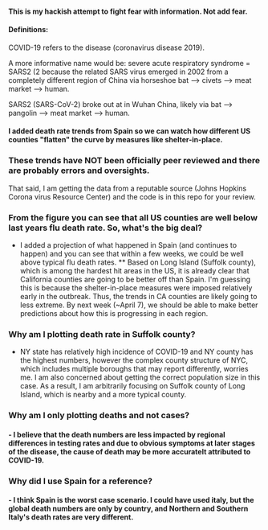 #### This is my hackish attempt to fight fear with information. Not add fear.
#### Definitions:
COVID-19 refers to the disease (coronavirus disease 2019). 

A more informative name would be: severe acute respiratory syndrome = SARS2 (2 because the related SARS virus emerged in 2002 from a completely different region of China via horseshoe bat --> civets --> meat market --> human.

SARS2 (SARS-CoV-2) broke out at in Wuhan China, likely via bat --> pangolin --> meat market --> human.


#### I added death rate trends from Spain so we can watch how different US counties "flatten" the curve by measures like shelter-in-place.
### These trends have NOT been officially peer reviewed and there are probably errors and oversights.
That said, I am getting the data from a reputable source (Johns Hopkins Corona virus Resource Center) and the code is in this repo for your review. 

### From the figure you can see that all US counties are well below last years flu death rate. So, what's the big deal?
 - I added a projection of what happened in Spain (and continues to happen) and you can see that within a few weeks, we could be well above typical flu death rates. 
** Based on Long Island (Suffolk county), which is among the hardest hit areas in the US, it is already clear that California counties are going to be better off than Spain. I'm guessing this is because the shelter-in-place measures were imposed relatively early in the outbreak.
Thus, the trends in CA counties are likely going to less extreme. By next week (~April 7), we should be able to make better predictions about how this is progressing in each region.

### Why am I plotting death rate in Suffolk county?  
- NY state has relatively high incidence of COVID-19 and NY county has the highest numbers, however the complex county structure of NYC, which includes multiple boroughs that may report differently, worries me. I am also concerned about getting the correct population size in this case. As a result, I am arbitrarily focusing on Suffolk county of Long Island, which is nearby and a more typical county.

### Why am I only plotting deaths and not cases?
#### - I believe that the death numbers are less impacted by regional differences in testing rates and due to obvious symptoms at later stages of the disease, the cause of death may be more accuratelt attributed to COVID-19.

### Why did I use Spain for a reference?
#### - I think Spain is the worst case scenario. I could have used italy, but the global death numbers are only by country, and Northern and Southern Italy's death rates are very different. 




